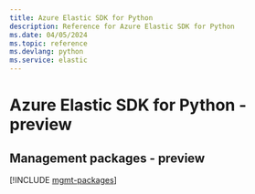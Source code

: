 ```yaml
---
title: Azure Elastic SDK for Python
description: Reference for Azure Elastic SDK for Python
ms.date: 04/05/2024
ms.topic: reference
ms.devlang: python
ms.service: elastic
---
```

# Azure Elastic SDK for Python - preview

## Management packages - preview
[!INCLUDE [mgmt-packages](elastic-mgmt-index.md)]